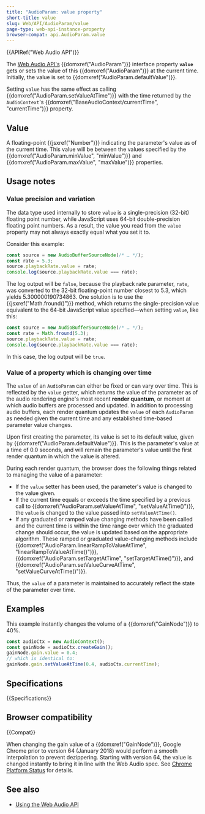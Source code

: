 ```yaml
---
title: "AudioParam: value property"
short-title: value
slug: Web/API/AudioParam/value
page-type: web-api-instance-property
browser-compat: api.AudioParam.value
---
```


{{APIRef("Web Audio API")}}

The [Web Audio API's](/en-US/docs/Web/API/Web_Audio_API) {{domxref("AudioParam")}} interface property **`value`** gets or sets the value of this {{domxref("AudioParam")}} at the current time.
Initially, the value is set to {{domxref("AudioParam.defaultValue")}}.

Setting `value` has the same effect as calling {{domxref("AudioParam.setValueAtTime")}} with the time returned by the `AudioContext`'s {{domxref("BaseAudioContext/currentTime", "currentTime")}} property.

## Value

A floating-point {{jsxref("Number")}} indicating the parameter's value as of the current time.
This value will be between the values specified by the {{domxref("AudioParam.minValue", "minValue")}} and {{domxref("AudioParam.maxValue", "maxValue")}} properties.

## Usage notes

### Value precision and variation

The data type used internally to store `value` is a single-precision (32-bit) floating point number, while JavaScript uses 64-bit double-precision floating point numbers.
As a result, the value you read from the `value` property may not always exactly equal what you set it to.

Consider this example:

```js
const source = new AudioBufferSourceNode(/* … */);
const rate = 5.3;
source.playbackRate.value = rate;
console.log(source.playbackRate.value === rate);
```

The log output will be `false`, because the playback rate parameter, `rate`, was converted to the 32-bit floating-point number closest to 5.3, which yields 5.300000190734863.
One solution is to use the {{jsxref("Math.fround()")}} method, which returns the single-precision value equivalent to the 64-bit JavaScript value specified—when setting `value`, like this:

```js
const source = new AudioBufferSourceNode(/* … */);
const rate = Math.fround(5.3);
source.playbackRate.value = rate;
console.log(source.playbackRate.value === rate);
```

In this case, the log output will be `true`.

### Value of a property which is changing over time

The `value` of an `AudioParam` can either be fixed or can vary over time.
This is reflected by the `value` getter, which returns the value of the parameter as of the audio rendering engine's most recent **render quantum**, or moment at which audio buffers are processed and updated.
In addition to processing audio buffers, each render quantum updates the `value` of each `AudioParam` as needed given the current time and any established time-based parameter value changes.

Upon first creating the parameter, its value is set to its default value, given by {{domxref("AudioParam.defaultValue")}}.
This is the parameter's value at a time of 0.0 seconds, and will remain the parameter's value until the first render quantum in which the value is altered.

During each render quantum, the browser does the following things related to managing the value of a parameter:

- If the `value` setter has been used, the parameter's value is changed to the value given.
- If the current time equals or exceeds the time specified by a previous call to {{domxref("AudioParam.setValueAtTime", "setValueAtTime()")}}, the `value` is changed to the value passed into `setValueAtTime()`.
- If any graduated or ramped value changing methods have been called and the current time is within the time range over which the graduated change should occur, the value is updated based on the appropriate algorithm.
  These ramped or graduated value-changing methods include {{domxref("AudioParam.linearRampToValueAtTime", "linearRampToValueAtTime()")}}, {{domxref("AudioParam.setTargetAtTime", "setTargetAtTime()")}}, and {{domxref("AudioParam.setValueCurveAtTime", "setValueCurveAtTime()")}}.

Thus, the `value` of a parameter is maintained to accurately reflect the state of the parameter over time.

## Examples

This example instantly changes the volume of a {{domxref("GainNode")}} to 40%.

```js
const audioCtx = new AudioContext();
const gainNode = audioCtx.createGain();
gainNode.gain.value = 0.4;
// which is identical to:
gainNode.gain.setValueAtTime(0.4, audioCtx.currentTime);
```

## Specifications

{{Specifications}}

## Browser compatibility

{{Compat}}

When changing the gain value of a {{domxref("GainNode")}}, Google Chrome prior to version 64 (January 2018) would perform a smooth interpolation to prevent dezippering.
Starting with version 64, the value is changed instantly to bring it in line with the Web Audio spec.
See [Chrome Platform Status](https://chromestatus.com/feature/5287995770929152) for details.

## See also

- [Using the Web Audio API](/en-US/docs/Web/API/Web_Audio_API/Using_Web_Audio_API)
